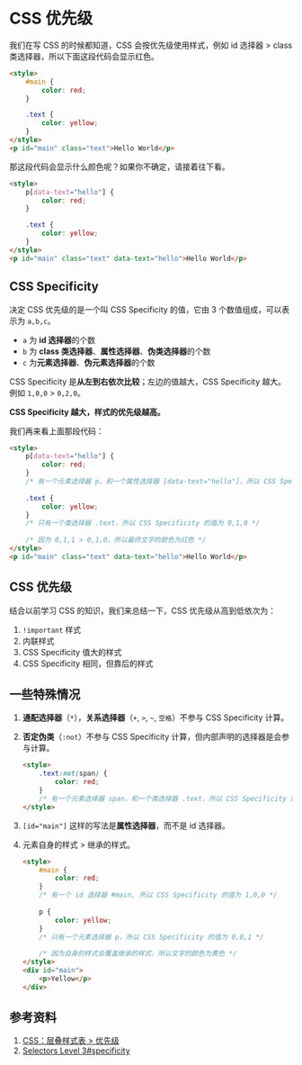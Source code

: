 # CSS 优先级

我们在写 CSS 的时候都知道，CSS 会按优先级使用样式，例如 id 选择器 > class 类选择器，所以下面这段代码会显示红色。

```html
<style>
    #main {
        color: red;
    }

    .text {
        color: yellow;
    }
</style>
<p id="main" class="text">Hello World</p>
```

那这段代码会显示什么颜色呢？如果你不确定，请接着往下看。

```html
<style>
    p[data-text="hello"] {
        color: red;
    }

    .text {
        color: yellow;
    }
</style>
<p id="main" class="text" data-text="hello">Hello World</p>
```

## CSS Specificity

决定 CSS 优先级的是一个叫 CSS Specificity 的值，它由 3 个数值组成，可以表示为 `a,b,c`。

- `a` 为 **id 选择器**的个数
- `b` 为 **class 类选择器**、**属性选择器**、**伪类选择器**的个数
- `c` 为**元素选择器**、**伪元素选择器**的个数

CSS Specificity 是**从左到右依次比较**；左边的值越大，CSS Specificity 越大。例如 `1,0,0` > `0,2,0`。

**CSS Specificity 越大，样式的优先级越高。**

我们再来看上面那段代码：

```html
<style>
    p[data-text="hello"] {
        color: red;
    }
    /* 有一个元素选择器 p，和一个属性选择器 [data-text="hello"]，所以 CSS Specificity 的值为 0,1,1 */
    
    .text {
        color: yellow;
    }
    /* 只有一个类选择器 .text，所以 CSS Specificity 的值为 0,1,0 */
    
    /* 因为 0,1,1 > 0,1,0，所以最终文字的颜色为红色 */
</style>
<p id="main" class="text" data-text="hello">Hello World</p>
```

## CSS 优先级

结合以前学习 CSS 的知识，我们来总结一下，CSS 优先级从高到低依次为：

1. `!important` 样式
2. 内联样式
3. CSS Specificity 值大的样式
4. CSS Specificity 相同，但靠后的样式

## 一些特殊情况

1. **通配选择器**（`*`），**关系选择器**（`+`, `>`, `~`, `空格`）不参与 CSS Specificity 计算。

2. **否定伪类**（`:not`）不参与 CSS Specificity 计算，但内部声明的选择器是会参与计算。

   ```html
   <style>
       .text:not(span) {
           color: red;
       }
       /* 有一个元素选择器 span，和一个类选择器 .text，所以 CSS Specificity 的值为 0,1,1 */
   </style>
   ```

3. `[id="main"]` 这样的写法是**属性选择器**，而不是 id 选择器。

4. 元素自身的样式 > 继承的样式。

   ```html
   <style>
       #main {
           color: red;
       }
       /* 有一个 id 选择器 #main, 所以 CSS Specificity 的值为 1,0,0 */
       
       p {
           color: yellow;
       }
       /* 只有一个元素选择器 p，所以 CSS Specificity 的值为 0,0,1 */
       
       /* 因为自身的样式会覆盖继承的样式，所以文字的颜色为黄色 */
   </style>
   <div id="main">
       <p>Yellow</p>
   </div>
   ```

## 参考资料

1. [CSS：层叠样式表 > 优先级](https://developer.mozilla.org/zh-CN/docs/Web/CSS/Specificity)
2. [Selectors Level 3#specificity](https://www.w3.org/TR/selectors-3/#specificity)